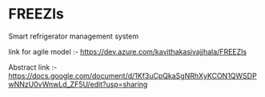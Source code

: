 # FREEZls
Smart refrigerator management system


  link for agile model :- 
    https://dev.azure.com/kavithakasivajjhala/FREEZls

  Abstract link :- 
    https://docs.google.com/document/d/1Kf3uCpQkaSgNRhXyKCON1QWSDPwNNzU0vWnwLd_ZF5U/edit?usp=sharing
